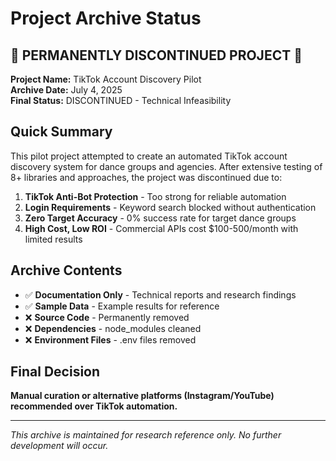 # Project Archive Status

## 🚨 PERMANENTLY DISCONTINUED PROJECT 🚨

**Project Name:** TikTok Account Discovery Pilot  
**Archive Date:** July 4, 2025  
**Final Status:** DISCONTINUED - Technical Infeasibility  

## Quick Summary
This pilot project attempted to create an automated TikTok account discovery system for dance groups and agencies. After extensive testing of 8+ libraries and approaches, the project was discontinued due to:

1. **TikTok Anti-Bot Protection** - Too strong for reliable automation
2. **Login Requirements** - Keyword search blocked without authentication
3. **Zero Target Accuracy** - 0% success rate for target dance groups
4. **High Cost, Low ROI** - Commercial APIs cost $100-500/month with limited results

## Archive Contents
- ✅ **Documentation Only** - Technical reports and research findings
- ✅ **Sample Data** - Example results for reference
- ❌ **Source Code** - Permanently removed
- ❌ **Dependencies** - node_modules cleaned
- ❌ **Environment Files** - .env files removed

## Final Decision
**Manual curation or alternative platforms (Instagram/YouTube) recommended over TikTok automation.**

---
*This archive is maintained for research reference only. No further development will occur.*
